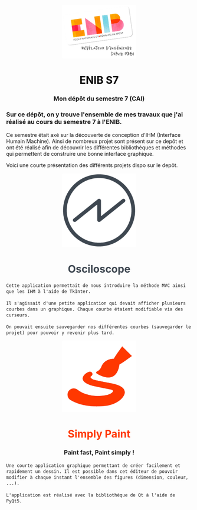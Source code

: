 <div align="center">
    <img src="icons/logo_enib.png" alt="drawing" width="200px;"/>
    <h1>
        <b style="color:black">
            ENIB S7
        </b>
    </h1>
    <h3>Mon dépôt du semestre 7 (CAI)</h3>
</div>

### Sur ce dépôt, on y trouve l'ensemble de mes travaux que j'ai réalisé au cours du semestre 7 à l'ENIB.
Ce semestre était axé sur la découverte de conception d'IHM (Interface Humain Machine). Ainsi de nombreux projet sont présent sur ce depôt et ont été réalisé afin de découvrir les différentes bibliothèques et méthodes qui permettent de construire une bonne interface graphique.

Voici une courte présentation des différents projets dispo sur le depôt. 

<div align="center">
    <img src="TkInter/projet/LEVEQUE-Oscilloscope/icons/logo.png" alt="drawing" width="200px;"/>
    <h1>
        <b style="color:#3E4751">
            Osciloscope
        </b>
    </h1>
</div>

    Cette application permettait de nous introduire la méthode MVC ainsi que les IHM à l'aide de TkInter.

    Il s'agissait d'une petite application qui devait afficher plusieurs courbes dans un graphique. Chaque courbe étaient modifiable via des curseurs.

    On pouvait ensuite sauvegarder nos différentes courbes (sauvegarder le projet) pour pouvoir y revenir plus tard.

<div align="center">
    <img src="Qt5/projet/LEVEQUE_Qt5_Labo/icons/simplyPaint.png" alt="drawing" width="200px;"/>
    <h1>
        <b style="color:#FF3800">
            Simply Paint
        </b>
    </h1>
    <h3>Paint fast, Paint simply !</h3>
</div>

    Une courte application graphique permettant de créer facilement et rapidement un dessin. Il est possible dans cet éditeur de pouvoir modifier à chaque instant l'ensemble des figures (dimension, couleur, ...). 
    
    L'application est réalisé avec la bibliothèque de Qt à l'aide de PyQt5.
